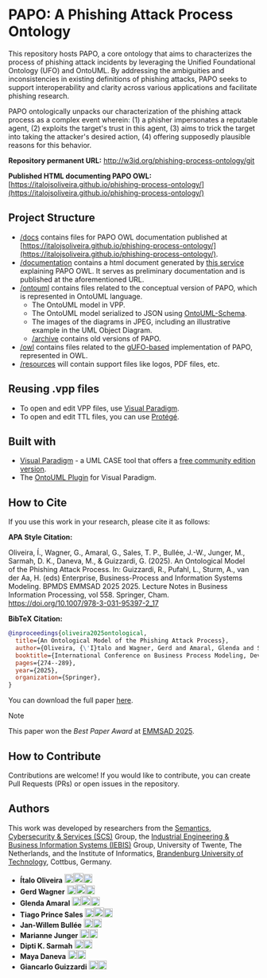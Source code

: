 # PAPO: A Phishing Attack Process Ontology


This repository hosts PAPO, a core ontology that aims to characterizes the process of phishing attack incidents by leveraging the Unified Foundational Ontology (UFO) and OntoUML. By addressing the ambiguities and inconsistencies in existing definitions of phishing attacks, PAPO seeks to support interoperability and clarity across various applications and facilitate phishing research.

PAPO ontologically unpacks our characterization of the phishing attack process as a complex event wherein: (1) a phisher impersonates a reputable agent, (2) exploits the target's trust in this agent, (3) aims to trick the target into taking the attacker's desired action, (4) offering supposedly plausible reasons for this behavior.


<!-- <p align="center">
  <img src="https://raw.githubusercontent.com/pedropaulofb/resiliont/main/resources/logos/resiliont-logo-06.png" alt="Logo" style="width:500px">
</p> -->


<!-- The work described in this repository is presented in the academic paper [**"Ontological Foundations of Resilience"**](https://raw.githubusercontent.com/pedropaulofb/resiliont/main/resources/Ontological%20Foundations%20of%20Resilience.pdf), which can be downloaded from the link. -->

**Repository permanent URL:** http://w3id.org/phishing-process-ontology/git

**Published HTML documenting PAPO OWL:** [https://italojsoliveira.github.io/phishing-process-ontology/](https://italojsoliveira.github.io/phishing-process-ontology/)

## Project Structure


* [/docs](/docs) contains files for PAPO OWL documentation published at [https://italojsoliveira.github.io/phishing-process-ontology/](https://italojsoliveira.github.io/phishing-process-ontology/).
* [/documentation](/documentation) contains a html document generated by [this service](https://gufo2html.netlify.app/) explaining PAPO OWL. It serves as preliminary documentation and is published at the aforementioned URL.
* [/ontouml](/ontouml) contains files related to the conceptual version of PAPO, which is represented in OntoUML language.
  * The OntoUML model in VPP.
  * The OntoUML model serialized to JSON using [OntoUML-Schema](https://w3id.org/ontouml/schema).
  * The images of the diagrams in JPEG, including an illustrative example in the UML Object Diagram.
  * [/archive](/archive) contains old versions of PAPO.
* [/owl](/owl) contains files related to the [gUFO-based](https://nemo-ufes.github.io/gufo/) implementation of PAPO, represented in OWL.
* [/resources](/resources) will contain support files like logos, PDF files, etc.

## Reusing .vpp files

* To open and edit VPP files, use [Visual Paradigm](https://www.visual-paradigm.com).
* To open and edit TTL files, you can use [Protégé](https://protege.stanford.edu/).

## Built with

* [Visual Paradigm](https://www.visual-paradigm.com) - a UML CASE tool that offers a [free community edition version](https://www.visual-paradigm.com/download/community.jsp).
* The [OntoUML Plugin](https://github.com/OntoUML/ontouml-vp-plugin) for Visual Paradigm.



## How to Cite

If you use this work in your research, please cite it as follows:

**APA Style Citation:**

Oliveira, Í., Wagner, G., Amaral, G., Sales, T. P., Bullée, J.-W., Junger, M., Sarmah, D. K., Daneva, M., & Guizzardi, G. (2025). An Ontological Model of the Phishing Attack Process. In: Guizzardi, R., Pufahl, L., Sturm, A., van der Aa, H. (eds) Enterprise, Business-Process and Information Systems Modeling. BPMDS EMMSAD 2025 2025. Lecture Notes in Business Information Processing, vol 558. Springer, Cham. https://doi.org/10.1007/978-3-031-95397-2_17

<!-- Barcelos, P. P. F., Calhau, R. F., Oliveira, Í., Sales, T. P., Gailly, F., Poels, G., & Guizzardi, G. (2024). *Ontological foundations of resilience*. In *Proceedings of the 43rd International Conference on Conceptual Modeling: Conceptual Modeling, AI, and Beyond* (ER 2024). Pittsburgh, Pennsylvania, USA, October 28-31. -->

**BibTeX Citation:**

```bibtex
@inproceedings{oliveira2025ontological,
  title={An Ontological Model of the Phishing Attack Process},
  author={Oliveira, {\'I}talo and Wagner, Gerd and Amaral, Glenda and Sales, Tiago Prince and Bull{\'e}e, Jan-Willem and Junger, Marianne and Sarmah, Dipti K and Daneva, Maya and Guizzardi, Giancarlo},
  booktitle={International Conference on Business Process Modeling, Development and Support, International Conference on Evaluation and Modeling Methods for Systems Analysis and Development},
  pages={274--289},
  year={2025},
  organization={Springer},
}
```

<!-- ```bibtex
@inproceedings{barcelos2024ontological,
title={Ontological foundations of resilience},
author={Barcelos, Pedro Paulo F. and Calhau, Rodrigo F. and Oliveira, Ítalo and Sales, Tiago Prince and Gailly, Frederik and Poels, Geert and Guizzardi, Giancarlo},
booktitle={Proceedings of the 43rd International Conference on Conceptual Modeling: Conceptual Modeling, AI, and Beyond (ER 2024)},
year={2024},
address={Pittsburgh, Pennsylvania, USA},
month={October 28-31}
}
``` -->

You can download the full paper [here](https://github.com/italojsoliveira/phishing-process-ontology/blob/main/resources/_EMMSAD_2025__An_ontological_model_of_the_phishing_attack_process.pdf).

> [!NOTE]
> This paper won the _Best Paper Award_ at [EMMSAD 2025](https://www.emmsad.org/).

## How to Contribute

Contributions are welcome! If you would like to contribute, you can create Pull Requests (PRs) or open issues in the repository.

## Authors

This work was developed by researchers from the [Semantics, Cybersecurity & Services (SCS)](https://www.utwente.nl/en/eemcs/scs/) Group, the [Industrial Engineering & Business Information Systems (IEBIS)](https://www.utwente.nl/en/bms/iebis/) Group, University of Twente, The Netherlands, and the Institute of Informatics, [Brandenburg University of Technology](https://www.b-tu.de/en/), Cottbus, Germany.

- **Ítalo Oliveira** <a href="https://orcid.org/0000-0002-2384-3081"><img src="https://upload.wikimedia.org/wikipedia/commons/0/06/ORCID_iD.svg" alt="ORCID" width="18"/></a><a href="https://github.com/italojsoliveira"><img src="https://github.githubassets.com/images/modules/logos_page/GitHub-Mark.png" alt="GitHub" width="20"/></a><a href="https://www.linkedin.com/in/%C3%ADtalo-oliveira-800923162/"><img src="https://upload.wikimedia.org/wikipedia/commons/c/ca/LinkedIn_logo_initials.png" alt="LinkedIn" width="18"/></a>
- **Gerd Wagner** <a href="https://orcid.org/0000-0003-3049-8885"><img src="https://upload.wikimedia.org/wikipedia/commons/0/06/ORCID_iD.svg" alt="ORCID" width="18"/></a><a href="https://github.com/gwagner57"><img src="https://github.githubassets.com/images/modules/logos_page/GitHub-Mark.png" alt="GitHub" width="20"/></a><a href="https://www.linkedin.com/in/gerdwagner/"><img src="https://upload.wikimedia.org/wikipedia/commons/c/ca/LinkedIn_logo_initials.png" alt="LinkedIn" width="18"/></a>
- **Glenda Amaral** <a href="https://orcid.org/0000-0003-0460-2271"><img src="https://upload.wikimedia.org/wikipedia/commons/0/06/ORCID_iD.svg" alt="ORCID" width="18"/></a><a href="https://github.com/glendacma"><img src="https://github.githubassets.com/images/modules/logos_page/GitHub-Mark.png" alt="GitHub" width="20"/></a><a href="https://www.linkedin.com/in/glenda-amaral-635b22161/"><img src="https://upload.wikimedia.org/wikipedia/commons/c/ca/LinkedIn_logo_initials.png" alt="LinkedIn" width="18"/></a>
- **Tiago Prince Sales** <a href="https://orcid.org/0000-0002-5385-5761"><img src="https://upload.wikimedia.org/wikipedia/commons/0/06/ORCID_iD.svg" alt="ORCID" width="18"/></a><a href="https://github.com/tgoprince"><img src="https://github.githubassets.com/images/modules/logos_page/GitHub-Mark.png" alt="GitHub" width="20"/></a><a href="https://www.linkedin.com/in/tiago-sales/"><img src="https://upload.wikimedia.org/wikipedia/commons/c/ca/LinkedIn_logo_initials.png" alt="LinkedIn" width="18"/></a>
- **Jan-Willem Bullée** <a href="https://orcid.org/0000-0003-0067-6863"><img src="https://upload.wikimedia.org/wikipedia/commons/0/06/ORCID_iD.svg" alt="ORCID" width="18"/></a><a href="https://www.linkedin.com/in/jan-willem-bull%C3%A9e-8712439/"><img src="https://upload.wikimedia.org/wikipedia/commons/c/ca/LinkedIn_logo_initials.png" alt="LinkedIn" width="18"/></a>
- **Marianne Junger** <a href="https://orcid.org/0000-0002-9515-9860"><img src="https://upload.wikimedia.org/wikipedia/commons/0/06/ORCID_iD.svg" alt="ORCID" width="18"/></a><a href="https://www.linkedin.com/in/marianne-junger-b1071812/"><img src="https://upload.wikimedia.org/wikipedia/commons/c/ca/LinkedIn_logo_initials.png" alt="LinkedIn" width="18"/></a>
- **Dipti K. Sarmah** <a href="https://orcid.org/0000-0002-0802-4280"><img src="https://upload.wikimedia.org/wikipedia/commons/0/06/ORCID_iD.svg" alt="ORCID" width="18"/></a><a href="https://www.linkedin.com/in/dipti-kapoor-sarmah-96358a153/"><img src="https://upload.wikimedia.org/wikipedia/commons/c/ca/LinkedIn_logo_initials.png" alt="LinkedIn" width="18"/></a>
- **Maya Daneva** <a href="https://orcid.org/0000-0001-7359-8013"><img src="https://upload.wikimedia.org/wikipedia/commons/0/06/ORCID_iD.svg" alt="ORCID" width="18"/></a><a href="https://www.linkedin.com/in/mayadaneva/"><img src="https://upload.wikimedia.org/wikipedia/commons/c/ca/LinkedIn_logo_initials.png" alt="LinkedIn" width="18"/></a>
- **Giancarlo Guizzardi** <a href="https://orcid.org/0000-0002-3452-553X"><img src="https://upload.wikimedia.org/wikipedia/commons/0/06/ORCID_iD.svg" alt="ORCID" width="18"/></a><a href="https://www.linkedin.com/in/giancarlo-guizzardi/"><img src="https://upload.wikimedia.org/wikipedia/commons/c/ca/LinkedIn_logo_initials.png" alt="LinkedIn" width="18"/></a>

